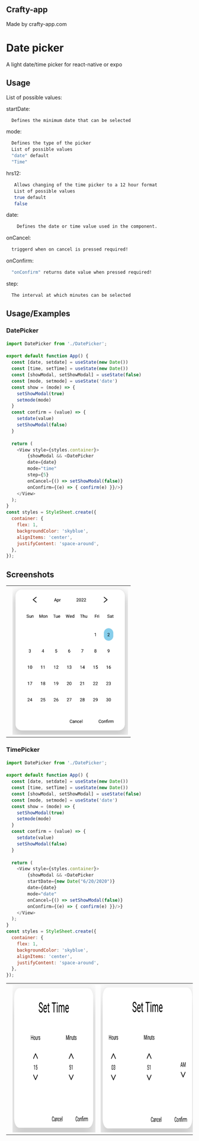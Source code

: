 ## Crafty-app

Made by crafty-app.com

# Date picker

A light date/time picker for react-native or expo

## Usage

List of possible values:

startDate:

```bash
  Defines the minimum date that can be selected
```

mode:

```bash
  Defines the type of the picker
  List of possible values
  "date" default
  "Time"
```

hrs12:

```bash
   Allows changing of the time picker to a 12 hour format
   List of possible values
   true default
   false
```

date:

```bash
    Defines the date or time value used in the component.
```

onCancel:

```bash
  triggerd when on cancel is pressed required!
```

onConfirm:

```bash
  "onConfirm" returns date value when pressed required!
```

step:

```bash
  The interval at which minutes can be selected
```

## Usage/Examples

### DatePicker

```javascript
import DatePicker from './DatePicker';

export default function App() {
  const [date, setdate] = useState(new Date())
  const [time, setTime] = useState(new Date())
  const [showModal, setShowModal] = useState(false)
  const [mode, setmode] = useState('date')
  const show = (mode) => {
    setShowModal(true)
    setmode(mode)
  }
  const confirm = (value) => {
    setdate(value)
    setShowModal(false)
  }

  return (
    <View style={styles.container}>
        {showModal && <DatePicker
        date={date}
        mode="time"
        step={5}
        onCancel={() => setShowModal(false)}
        onConfirm={(e) => { confirm(e) }}/>}
    </View>
  );
}
const styles = StyleSheet.create({
  container: {
    flex: 1,
    backgroundColor: 'skyblue',
    alignItems: 'center',
    justifyContent: 'space-around',
  },
});
```
## Screenshots
<table>
   <tr>
   <td><img src="https://raw.githubusercontent.com/kz370/React-native-light-datePicker/main/DatePicker/images/Datepicker.PNG" alt="React Native DateTime Picker Modal" height="400px" style="margin-left:10px" /></td>
  </tr>
</table>


### TimePicker

```javascript
import DatePicker from './DatePicker';

export default function App() {
  const [date, setdate] = useState(new Date())
  const [time, setTime] = useState(new Date())
  const [showModal, setShowModal] = useState(false)
  const [mode, setmode] = useState('date')
  const show = (mode) => {
    setShowModal(true)
    setmode(mode)
  }
  const confirm = (value) => {
    setdate(value)
    setShowModal(false)
  }

  return (
    <View style={styles.container}>
        {showModal && <DatePicker
        startDate={new Date("6/20/2020")}
        date={date}
        mode="date"
        onCancel={() => setShowModal(false)}
        onConfirm={(e) => { confirm(e) }}/>}
    </View>
  );
}
const styles = StyleSheet.create({
  container: {
    flex: 1,
    backgroundColor: 'skyblue',
    alignItems: 'center',
    justifyContent: 'space-around',
  },
});
```
<table>
   <tr>
   <td><img src="https://raw.githubusercontent.com/kz370/React-native-light-datePicker/main/DatePicker/images/TimerPicker24hrs.PNG" alt="React Native DateTime Picker Modal" height="400px" style="margin-left:10px" /></td>
   <td><img src="https://raw.githubusercontent.com/kz370/React-native-light-datePicker/main/DatePicker/images/TimerPicker12hrs.PNG" alt="React Native DateTime Picker Modal" height="400px" style="margin-left:10px" /></td>
  </tr>
</table>


